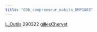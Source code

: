 ```yaml
---
title: "O36_compresseur_makita_DMP180Z"
---
```


[L_Outils](notes/equipements/outils/L_Outils.md) 290322 [gillesChervet](notes/utilisateurs/beneficiaires/gillesChervet.md)